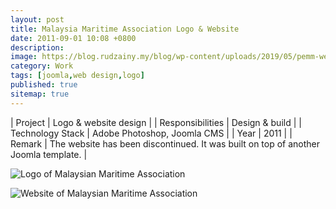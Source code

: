 ```yaml
---
layout: post
title: Malaysia Maritime Association Logo & Website
date: 2011-09-01 10:08 +0800
description:
image: https://blog.rudzainy.my/blog/wp-content/uploads/2019/05/pemm-web-1.jpg
category: Work
tags: [joomla,web design,logo]
published: true
sitemap: true
---
```


| Project | Logo & website design |
| Responsibilities | Design & build |
| Technology Stack | Adobe Photoshop, Joomla CMS |
| Year | 2011 |
| Remark | The website has been discontinued. It was built on top of another Joomla template. |

![Logo of Malaysian Maritime Association](https://blog.rudzainy.my/blog/wp-content/uploads/2019/05/MMA-logo.png)

![Website of Malaysian Maritime Association](https://blog.rudzainy.my/blog/wp-content/uploads/2019/05/pemm-web-1.jpg)